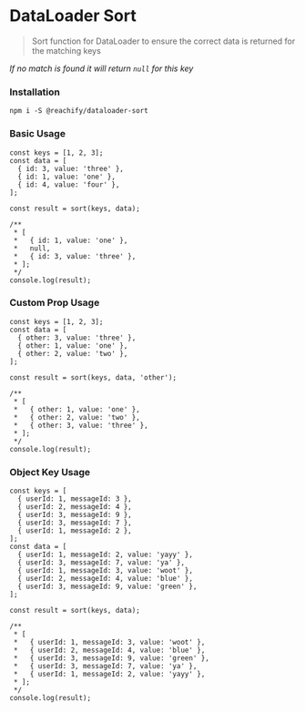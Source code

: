 # DataLoader Sort
> Sort function for DataLoader to ensure the correct data is returned for the matching keys

*If no match is found it will return `null` for this key*

### Installation
`npm i -S @reachify/dataloader-sort`

### Basic Usage
```
const keys = [1, 2, 3];
const data = [
  { id: 3, value: 'three' },
  { id: 1, value: 'one' },
  { id: 4, value: 'four' },
];

const result = sort(keys, data);

/**
 * [
 *   { id: 1, value: 'one' },
 *   null,
 *   { id: 3, value: 'three' },
 * ];
 */
console.log(result);
```

### Custom Prop Usage
```
const keys = [1, 2, 3];
const data = [
  { other: 3, value: 'three' },
  { other: 1, value: 'one' },
  { other: 2, value: 'two' },
];

const result = sort(keys, data, 'other');

/**
 * [
 *   { other: 1, value: 'one' },
 *   { other: 2, value: 'two' },
 *   { other: 3, value: 'three' },
 * ];
 */
console.log(result);
```

### Object Key Usage
```
const keys = [
  { userId: 1, messageId: 3 },
  { userId: 2, messageId: 4 },
  { userId: 3, messageId: 9 },
  { userId: 3, messageId: 7 },
  { userId: 1, messageId: 2 },
];
const data = [
  { userId: 1, messageId: 2, value: 'yayy' },
  { userId: 3, messageId: 7, value: 'ya' },
  { userId: 1, messageId: 3, value: 'woot' },
  { userId: 2, messageId: 4, value: 'blue' },
  { userId: 3, messageId: 9, value: 'green' },
];

const result = sort(keys, data);

/**
 * [
 *   { userId: 1, messageId: 3, value: 'woot' },
 *   { userId: 2, messageId: 4, value: 'blue' },
 *   { userId: 3, messageId: 9, value: 'green' },
 *   { userId: 3, messageId: 7, value: 'ya' },
 *   { userId: 1, messageId: 2, value: 'yayy' },
 * ];
 */
console.log(result);
```
